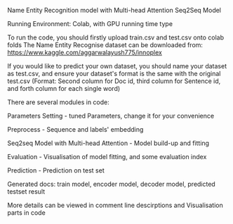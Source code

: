 Name Entity Recognition model with Multi-head Attention Seq2Seq Model

Running Environment: Colab, with GPU running time type

To run the code, you should firstly upload train.csv and test.csv onto colab folds
The Name Entity Recognise dataset can be downloaded from:
https://www.kaggle.com/aggarwalayush775/innoplex

If you would like to predict your own dataset, you should name your dataset as test.csv,
and ensure your dataset's format is the same with the original test.csv
(Format: Second column for Doc id, third column for Sentence id, and forth column for each single word)

There are several modules in code:

  Parameters Setting - tuned Parameters, change it for your convenience

  Preprocess - Sequence and labels' embedding

  Seq2seq Model with Multi-head Attention - Model build-up and fitting

  Evaluation - Visualisation of model fitting, and some evaluation index
  
  Prediction - Prediction on test set

Generated docs: train model, encoder model, decoder model, predicted testset result

More details can be viewed in comment line descirptions and Visualisation parts in code
